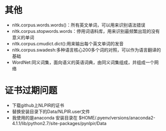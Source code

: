 # 其他
- nltk.corpus.words.words()：所有英文单词，可以用来识别语法错误
- nltk.corpus.stopwords.words：停用词语料库，用来识别最频繁出现的没有意义的单词
- nltk.corpus.cmudict.dict():用来输出每个英文单词的发音
- nltk.corpus.swadesh:多种语言核心200多个词的对照，可以作为语言翻译的基础
- WordNet:同义词集，面向语义的英语词典，由同义词集组成，并组成一个网络


# 证书过期问题
- 下载github上NLPIR的证书
- 替换安装目录下的Data/NLPIR.user文件
- 我使用的是anaconda 安装目录在 $HOME/.pyenv/versions/anaconda2-4.1.1/lib/python2.7/site-packages/pynlpir/Data
